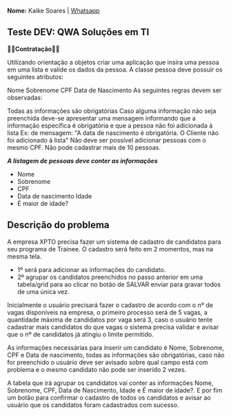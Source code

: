 **Nome:** Kaike Soares | [Whatsapp](https://api.whatsapp.com/send?phone=5511971002004>)

## Teste DEV: QWA Soluções em TI



**💭💭Contratação💭💭**  

Utilizando orientação a objetos criar uma aplicação que insira uma pessoa em uma lista e valide os dados da pessoa.
A classe pessoa deve possuir os seguintes atributos:

Nome
Sobrenome
CPF
Data de Nascimento
As seguintes regras devem ser observadas:

Todas as informações são obrigatórias
Caso alguma informação não seja preenchida deve-se apresentar uma mensagem informando que a informação específica é obrigatória e que a pessoa não foi adicionada à lista
Ex: de mensagem: "A data de nascimento é obrigatória. O Cliente não foi adicionado à lista"
Não deve ser possível adicionar pessoas com o mesmo CPF.
Não pode cadastrar mais de 10 pessoas.

***A listagem de pessoas deve conter as informações***
- Nome
- Sobrenome
- CPF
- Data de nascimento
Idade
- É maior de idade?

## Descrição do problema

A empresa XPTO precisa fazer um sistema de cadastro de candidatos para seu programa de Trainee. O cadastro será feito em 2 momentos, mas na mesma tela.

- 1º será para adicionar as informações do candidato. 
- 2º agrupar os candidatos preenchidos no passo anterior em uma tabela/grid para ao clicar no botão de SALVAR enviar para gravar todos de uma única vez.

Inicialmente o usuário precisará fazer o cadastro de acordo com o nº de vagas disponíveis na empresa, o primeiro processo será de 5 vagas, a quantidade máxima de candidatos por vaga será 3, caso o usuário tente cadastrar mais candidatos do que vagas o sistema precisa validar e avisar que o nº de candidatos já atingiu o limite permitido.

As informações necessárias para inserir um candidato é Nome, Sobrenome, CPF e Data de nascimento, todas as informações são obrigatórias, caso não for preenchido o usuário deve ser avisado sobre qual campo está com problema e o mesmo candidato não pode ser inserido 2 vezes.

A tabela que irá agrupar os candidatos vai conter as informações Nome, Sobrenome, CPF, Data de Nascimento, Idade e É maior de idade?. E por fim um botão para confirmar o cadastro de todos os candidatos e avisar ao usuário que os candidatos foram cadastrados com sucesso.
